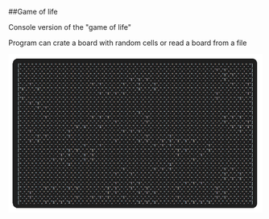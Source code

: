 ##Game of life

Console version of the "game of life"

Program can crate a board with random cells or read a board from a file

<img src="img/Screen.png" width="900px">
